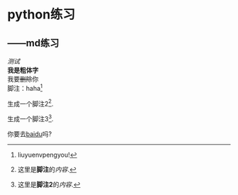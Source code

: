 # python练习  
## ——md练习  
*测试*  
**我是粗体字**  
我要~~删除~~你  
脚注：haha[^1]



[^1]:liuyuenvpengyou!



生成一个脚注2[^2].  


[^2]:这里是**脚注**的*内容*.  


生成一个脚注3[^3].  


[^3]:这里是**脚注2**的*内容*.

你要去[baidu][1]吗?

[1]:https://www.baidu.com
